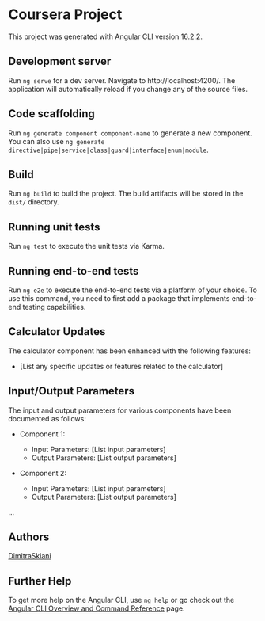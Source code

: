 # Coursera Project

This project was generated with Angular CLI version 16.2.2.

## Development server

Run `ng serve` for a dev server. Navigate to http://localhost:4200/. The application will automatically reload if you change any of the source files.

## Code scaffolding

Run `ng generate component component-name` to generate a new component. You can also use `ng generate directive|pipe|service|class|guard|interface|enum|module`.

## Build

Run `ng build` to build the project. The build artifacts will be stored in the `dist/` directory.

## Running unit tests

Run `ng test` to execute the unit tests via Karma.

## Running end-to-end tests

Run `ng e2e` to execute the end-to-end tests via a platform of your choice. To use this command, you need to first add a package that implements end-to-end testing capabilities.

## Calculator Updates

The calculator component has been enhanced with the following features:

- [List any specific updates or features related to the calculator]

## Input/Output Parameters

The input and output parameters for various components have been documented as follows:

- Component 1:
  - Input Parameters: [List input parameters]
  - Output Parameters: [List output parameters]

- Component 2:
  - Input Parameters: [List input parameters]
  - Output Parameters: [List output parameters]

...

## Authors

[DimitraSkiani](https://github.com/DimitraSkiani)

## Further Help

To get more help on the Angular CLI, use `ng help` or go check out the [Angular CLI Overview and Command Reference](https://angular.io/cli) page.
